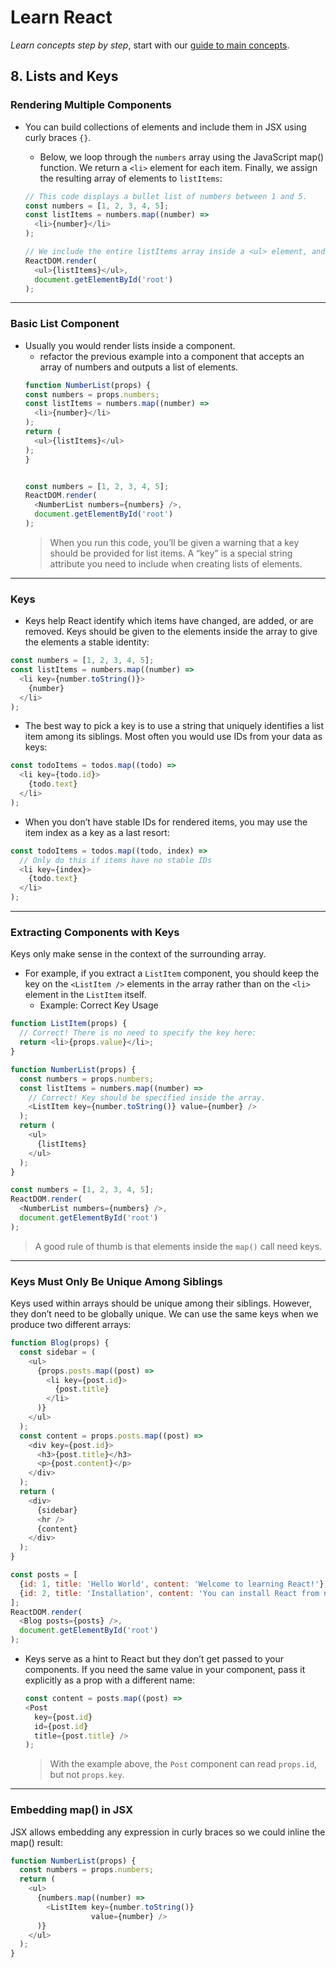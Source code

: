 # Learn React


*Learn concepts step by step*, start with our [guide to main concepts](https://reactjs.org/docs/getting-started.html#learn-react).

## 8. Lists and Keys

### Rendering Multiple Components


* You can build collections of elements and include them in JSX using curly braces ```{}```.

  * Below, we loop through the ```numbers``` array using the JavaScript map() function. We return a ```<li>``` element for each item. Finally, we assign the resulting array of elements to ```listItems```:  
  ```javascript
  // This code displays a bullet list of numbers between 1 and 5.
  const numbers = [1, 2, 3, 4, 5];
  const listItems = numbers.map((number) =>
    <li>{number}</li>
  );

  // We include the entire listItems array inside a <ul> element, and render it to the DOM:
  ReactDOM.render(
    <ul>{listItems}</ul>,
    document.getElementById('root')
  );
  ```
---

### Basic List Component

* Usually you would render lists inside a component.
  * refactor the previous example into a component that accepts an array of numbers and outputs a list of elements.
  ```javascript
  function NumberList(props) {
  const numbers = props.numbers;
  const listItems = numbers.map((number) =>
    <li>{number}</li>
  );
  return (
    <ul>{listItems}</ul>
  );
  }


  const numbers = [1, 2, 3, 4, 5];
  ReactDOM.render(
    <NumberList numbers={numbers} />,
    document.getElementById('root')
  );
  ```
  > When you run this code, you’ll be given a warning that a key should be provided for list items. A “key” is a special string attribute you need to include when creating lists of elements.

---

### Keys

* Keys help React identify which items have changed, are added, or are removed. Keys should be given to the elements inside the array to give the elements a stable identity:

```javascript
const numbers = [1, 2, 3, 4, 5];
const listItems = numbers.map((number) =>
  <li key={number.toString()}>
    {number}
  </li>
);
```
* The best way to pick a key is to use a string that uniquely identifies a list item among its siblings. Most often you would use IDs from your data as keys:

```javascript
const todoItems = todos.map((todo) =>
  <li key={todo.id}>
    {todo.text}
  </li>
);
```
* When you don’t have stable IDs for rendered items, you may use the item index as a key as a last resort:

```javascript
const todoItems = todos.map((todo, index) =>
  // Only do this if items have no stable IDs
  <li key={index}>
    {todo.text}
  </li>
);
```

---

### Extracting Components with Keys

Keys only make sense in the context of the surrounding array. 

* For example, if you extract a ```ListItem``` component, you should keep the key on the ```<ListItem />``` elements in the array rather than on the ```<li>``` element in the ```ListItem``` itself.  
  * Example: Correct Key Usage

```javascript
function ListItem(props) {
  // Correct! There is no need to specify the key here:
  return <li>{props.value}</li>;
}

function NumberList(props) {
  const numbers = props.numbers;
  const listItems = numbers.map((number) =>
    // Correct! Key should be specified inside the array.
    <ListItem key={number.toString()} value={number} />
  );
  return (
    <ul>
      {listItems}
    </ul>
  );
}

const numbers = [1, 2, 3, 4, 5];
ReactDOM.render(
  <NumberList numbers={numbers} />,
  document.getElementById('root')
);
```
> A good rule of thumb is that elements inside the ```map()``` call need keys.

---

### Keys Must Only Be Unique Among Siblings

Keys used within arrays should be unique among their siblings. However, they don’t need to be globally unique. We can use the same keys when we produce two different arrays:

```javascript
function Blog(props) {
  const sidebar = (
    <ul>
      {props.posts.map((post) =>
        <li key={post.id}>
          {post.title}
        </li>
      )}
    </ul>
  );
  const content = props.posts.map((post) =>
    <div key={post.id}>
      <h3>{post.title}</h3>
      <p>{post.content}</p>
    </div>
  );
  return (
    <div>
      {sidebar}
      <hr />
      {content}
    </div>
  );
}

const posts = [
  {id: 1, title: 'Hello World', content: 'Welcome to learning React!'},
  {id: 2, title: 'Installation', content: 'You can install React from npm.'}
];
ReactDOM.render(
  <Blog posts={posts} />,
  document.getElementById('root')
);
```
* Keys serve as a hint to React but they don’t get passed to your components. If you need the same value in your component, pass it explicitly as a prop with a different name:
  ```javascript
  const content = posts.map((post) =>
  <Post
    key={post.id}
    id={post.id}
    title={post.title} />
  );
  ```
  > With the example above, the ```Post``` component can read ```props.id```, but not ```props.key```.

---

### Embedding map() in JSX


JSX allows embedding any expression in curly braces so we could inline the map() result:


```javascript
function NumberList(props) {
  const numbers = props.numbers;
  return (
    <ul>
      {numbers.map((number) =>
        <ListItem key={number.toString()}
                  value={number} />
      )}
    </ul>
  );
}
```
